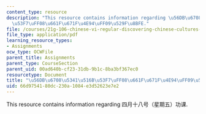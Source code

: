 ```yaml
---
content_type: resource
description: "This resource contains information regarding \u56DB\u6708\u5341\u516B\
  \u53F7\uFF08\u661F\u671F\u4E94\uFF09\u529F\u8BFE."
file: /courses/21g-106-chinese-vi-regular-discovering-chinese-cultures-and-societies-spring-2003/66d9754180dc230a1084e3d52623e7e2_MIT21G_106S03_419html.pdf
file_type: application/pdf
learning_resource_types:
- Assignments
ocw_type: OCWFile
parent_title: Assignments
parent_type: CourseSection
parent_uid: 00ad640b-cf23-31db-9b1c-8ba3bf367ec0
resourcetype: Document
title: "\u56DB\u6708\u5341\u516B\u53F7\uFF08\u661F\u671F\u4E94\uFF09\u529F\u8BFE"
uid: 66d97541-80dc-230a-1084-e3d52623e7e2
---
```

This resource contains information regarding 四月十八号（星期五）功课.

